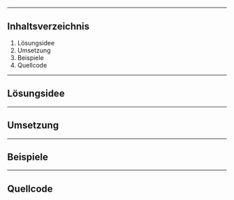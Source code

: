 <h1></h1>

---
Inhaltsverzeichnis
-

1. Lösungsidee
2. Umsetzung
3. Beispiele
4. Quellcode


---
Lösungsidee
-

---
Umsetzung
-

---
Beispiele
-

---
Quellcode
-

````python

````
